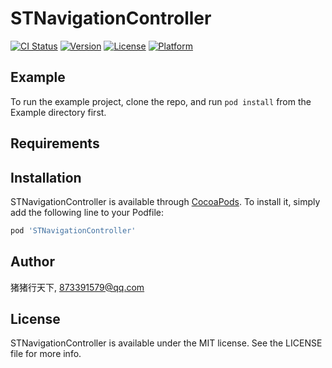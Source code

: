 # STNavigationController

[![CI Status](https://img.shields.io/travis/猪猪行天下/STNavigationController.svg?style=flat)](https://travis-ci.org/猪猪行天下/STNavigationController)
[![Version](https://img.shields.io/cocoapods/v/STNavigationController.svg?style=flat)](https://cocoapods.org/pods/STNavigationController)
[![License](https://img.shields.io/cocoapods/l/STNavigationController.svg?style=flat)](https://cocoapods.org/pods/STNavigationController)
[![Platform](https://img.shields.io/cocoapods/p/STNavigationController.svg?style=flat)](https://cocoapods.org/pods/STNavigationController)

## Example

To run the example project, clone the repo, and run `pod install` from the Example directory first.

## Requirements

## Installation

STNavigationController is available through [CocoaPods](https://cocoapods.org). To install
it, simply add the following line to your Podfile:

```ruby
pod 'STNavigationController'
```

## Author

猪猪行天下, 873391579@qq.com

## License

STNavigationController is available under the MIT license. See the LICENSE file for more info.
